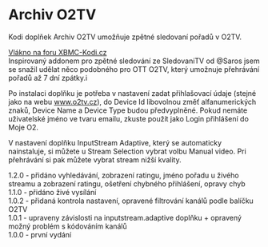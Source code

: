 <h1>Archiv O2TV</h1>
<p>
Kodi doplňek Archiv O2TV umožňuje zpětné sledovaní pořadů v O2TV.
<p>
<a href="https://www.xbmc-kodi.cz/prispevek-zpetne-sledovani-o2tv-ott">Vlákno na foru XBMC-Kodi.cz</a><br>
Inspirovaný addonem pro zpětné sledování ze SledovaniTV od @Saros  jsem se snažil udělat něco podobného pro OTT O2TV, který umožnuje přehrávání pořadů až 7 dní zpátky.i

Po instalaci doplňku je potřeba v nastavení zadat přihlašovací údaje (stejné jako na webu www.o2tv.cz), do Device Id libovolnou změť alfanumerických znaků, Device Name a Device Type budou předvyplněné. Pokud nemáte uživatelské jméno ve tvaru emailu, zkuste použít jako Login přihlášení do Moje O2.

V nastavení doplňku InputStream Adaptive, který se automaticky nainstaluje, si můžete u Stream Selection vybrat volbu Manual video. Pri přehrávání si pak můžete vybrat stream nižší kvality.

1.2.0 - přidáno vyhledávání, zobrazení ratingu, jméno pořadu u živého streamu a zobrazení ratingu, ošetření chybného přihlášení, opravy chyb<br>
1.1.0 - přidáno živé vysílání<br>
1.0.2 - přidaná kontrola nastavení, opravené filtrování kanálů podle balíčku O2TV<br>
1.0.1 - upraveny závislosti na inputstream.adaptive doplňku + opravený možný problém s kódováním kanálů<br>
1.0.0 - první vydání<br>
</p>
